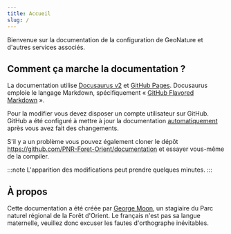 ```yaml
---
title: Accueil
slug: /
---
```

Bienvenue sur la documentation de la configuration de GeoNature et d'autres services associés.

## Comment ça marche la documentation ?

La documentation utilise [Docusaurus v2](https://v2.docusaurus.io) et [GitHub Pages](https://pages.github.com). Docusaurus emploie le langage Markdown, spécifiquement « [GitHub Flavored Markdown](https://guides.github.com/features/mastering-markdown/) ».

Pour la modifier vous devez disposer un compte utilisateur sur GitHub. GitHub a été configuré à mettre à jour la documentation [automatiquement](https://github.com/PNR-Foret-Orient/documentation/actions) après vous avez fait des changements.

S'il y a un problème vous pouvez également cloner le dépôt <https://github.com/PNR-Foret-Orient/documentation> et essayer vous-même de la compiler.

:::note
L'apparition des modifications peut prendre quelques minutes.
:::

## À propos

Cette documentation a été créée par [George Moon](https://github.com/georgemoon), un stagiaire du Parc naturel régional de la Forêt d'Orient. Le français n'est pas sa langue maternelle, veuillez donc excuser les fautes d'orthographe inévitables.
